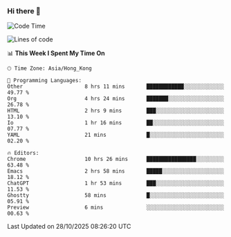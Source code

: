 ### Hi there 👋

<!--
**nicehiro/nicehiro** is a ✨ _special_ ✨ repository because its `README.md` (this file) appears on your GitHub profile.

Here are some ideas to get you started:

- 🔭 I’m currently working on ...
- 🌱 I’m currently learning ...
- 👯 I’m looking to collaborate on ...
- 🤔 I’m looking for help with ...
- 💬 Ask me about ...
- 📫 How to reach me: ...
- 😄 Pronouns: ...
- ⚡ Fun fact: ...
-->

<!--START_SECTION:waka-->
![Code Time](http://img.shields.io/badge/Code%20Time-1%2C186%20hrs%2047%20mins-blue)

![Lines of code](https://img.shields.io/badge/From%20Hello%20World%20I%27ve%20Written-1.9%20million%20lines%20of%20code-blue)

📊 **This Week I Spent My Time On** 

```text
🕑︎ Time Zone: Asia/Hong_Kong

💬 Programming Languages: 
Other                    8 hrs 11 mins       ████████████░░░░░░░░░░░░░   49.77 % 
Org                      4 hrs 24 mins       ███████░░░░░░░░░░░░░░░░░░   26.78 % 
HTML                     2 hrs 9 mins        ███░░░░░░░░░░░░░░░░░░░░░░   13.10 % 
Io                       1 hr 16 mins        ██░░░░░░░░░░░░░░░░░░░░░░░   07.77 % 
YAML                     21 mins             █░░░░░░░░░░░░░░░░░░░░░░░░   02.20 % 

🔥 Editors: 
Chrome                   10 hrs 26 mins      ████████████████░░░░░░░░░   63.48 % 
Emacs                    2 hrs 58 mins       █████░░░░░░░░░░░░░░░░░░░░   18.12 % 
ChatGPT                  1 hr 53 mins        ███░░░░░░░░░░░░░░░░░░░░░░   11.53 % 
Ghostty                  58 mins             █░░░░░░░░░░░░░░░░░░░░░░░░   05.91 % 
Preview                  6 mins              ░░░░░░░░░░░░░░░░░░░░░░░░░   00.63 % 
```


 Last Updated on 28/10/2025 08:26:20 UTC
<!--END_SECTION:waka-->
